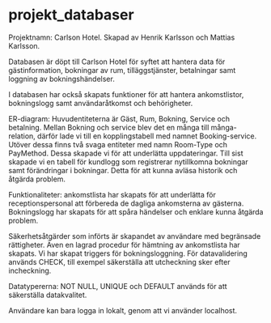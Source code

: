 # projekt_databaser

Projektnamn: Carlson Hotel.
Skapad av Henrik Karlsson och Mattias Karlsson.

Databasen är döpt till Carlson Hotel för syftet att hantera data för gästinformation, bokningar av rum, tilläggstjänster, betalningar samt loggning av bokningshändelser.

I databasen har också skapats funktioner för att hantera ankomstlistor, bokningslogg samt användaråtkomst och behörigheter.

ER-diagram: Huvudentiteterna är Gäst, Rum, Bokning, Service och betalning. Mellan Bokning och service blev det en många till många-relation, därför lade vi till en kopplingstabell med namnet  Booking-service. Utöver dessa finns två svaga entiteter med namn Room-Type och PayMethod. Dessa skapade vi för att underlätta uppdateringar. Till sist skapade vi en tabell för kundlogg som registrerar nytillkomna bokningar samt förändringar i bokningar. Detta för att kunna avläsa historik och åtgärda problem.

Funktionaliteter:  ankomstlista har skapats för att underlätta för receptionspersonal att förbereda de dagliga ankomsterna av gästerna. Bokningslogg har skapats för att spåra händelser och enklare kunna åtgärda problem. 

Säkerhetsåtgärder som införts är skapandet av användare med begränsade rättigheter. Även en lagrad procedur för hämtning av ankomstlista har skapats. Vi har skapat triggers för bokningsloggning. För datavalidering används CHECK, till exempel säkerställa att utcheckning sker efter incheckning. 

Datatypererna: NOT NULL, UNIQUE och DEFAULT används för att säkerställa datakvalitet. 

Användare kan bara logga in lokalt, genom att vi använder localhost.


 


